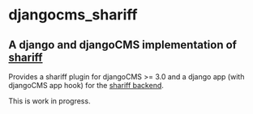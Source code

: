 # djangocms_shariff

## A django and djangoCMS implementation of [shariff](https://github.com/heiseonline/shariff)

Provides a shariff plugin for djangoCMS >= 3.0 and a django app (with djangoCMS app hook) for the [shariff backend](https://github.com/heiseonline/shariff#backends).

This is work in progress.

